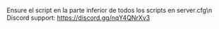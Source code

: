 Ensure el script en la parte inferior  de todos los scripts en server.cfg\n
Discord support: https://discord.gg/nqY4QNrXv3
